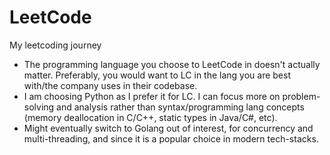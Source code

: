# LeetCode

My leetcoding journey

- The programming language you choose to LeetCode in doesn't actually matter. Preferably, you would want to LC in the lang you are best with/the company uses in their codebase.
- I am choosing Python as I prefer it for LC. I can focus more on problem-solving and analysis rather than syntax/programming lang concepts (memory deallocation in C/C++, static types in Java/C#, etc).
- Might eventually switch to Golang out of interest, for concurrency and multi-threading, and since it is a popular choice in modern tech-stacks.
